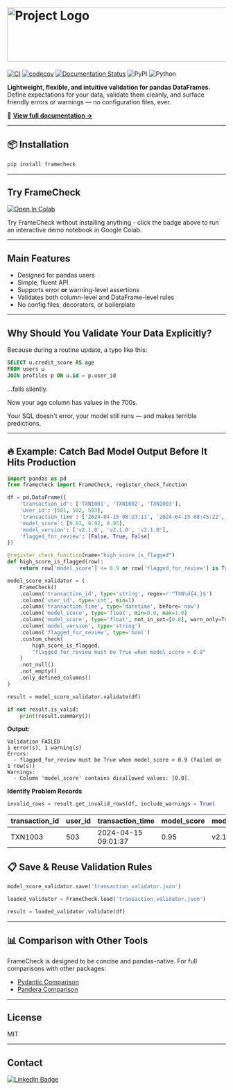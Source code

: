 
# <img src="images/logo.png" alt="Project Logo" width="512" height="125">

[![CI](https://github.com/OlivierNDO/framecheck/actions/workflows/coverage.yml/badge.svg)](https://github.com/OlivierNDO/framecheck/actions)
[![codecov](https://codecov.io/gh/OlivierNDO/framecheck/branch/main/graph/badge.svg)](https://codecov.io/gh/OlivierNDO/framecheck)
[![Documentation Status](https://readthedocs.org/projects/framecheck/badge/?version=latest)](https://framecheck.readthedocs.io/en/latest/)
![PyPI](https://img.shields.io/pypi/v/framecheck)
![Python](https://img.shields.io/badge/Python-3.8--3.12-blue?logo=python&logoColor=white)


**Lightweight, flexible, and intuitive validation for pandas DataFrames.**  
Define expectations for your data, validate them cleanly, and surface friendly errors or warnings — no configuration files, ever.

🔗 **[View full documentation →](https://framecheck.readthedocs.io/en/latest/)**

---

## 📦 Installation

```bash
pip install framecheck
```

---

## Try FrameCheck

[![Open In Colab](https://colab.research.google.com/assets/colab-badge.svg)](https://colab.research.google.com/github/OlivierNDO/framecheck/blob/main/framecheck_quickstart.ipynb)

Try FrameCheck without installing anything - click the badge above to run an interactive demo notebook in Google Colab.

---

## Main Features

- Designed for pandas users  
- Simple, fluent API  
- Supports error **or** warning-level assertions  
- Validates both column-level and DataFrame-level rules  
- No config files, decorators, or boilerplate  

---

## Why Should You Validate Your Data Explicitly?

Because during a routine update, a typo like this:

```sql
SELECT u.credit_score AS age
FROM users u
JOIN profiles p ON u.id = p.user_id
```
...fails silently.

Now your age column has values in the 700s.

Your SQL doesn't error, your model still runs — and makes terrible predictions.


---

## 🔥 Example: Catch Bad Model Output Before It Hits Production

```python
import pandas as pd
from framecheck import FrameCheck, register_check_function

df = pd.DataFrame({
    'transaction_id': ['TXN1001', 'TXN1002', 'TXN1003'],
    'user_id': [501, 502, 503],
    'transaction_time': ['2024-04-15 08:23:11', '2024-04-15 08:45:22', '2024-04-15 09:01:37'],
    'model_score': [0.03, 0.92, 0.95],
    'model_version': ['v2.1.0', 'v2.1.0', 'v2.1.0'],
    'flagged_for_review': [False, True, False]
})

@register_check_function(name="high_score_is_flagged")
def high_score_is_flagged(row):
    return row['model_score'] <= 0.9 or row['flagged_for_review'] is True

model_score_validator = (
    FrameCheck()
    .column('transaction_id', type='string', regex=r'^TXN\d{4,}$')
    .column('user_id', type='int', min=1)
    .column('transaction_time', type='datetime', before='now')
    .column('model_score', type='float', min=0.0, max=1.0)
    .column('model_score', type='float', not_in_set=[0.0], warn_only=True)
    .column('model_version', type='string')
    .column('flagged_for_review', type='bool')
    .custom_check(
        high_score_is_flagged,
        "flagged_for_review must be True when model_score > 0.9"
    )
    .not_null()
    .not_empty()
    .only_defined_columns()
)

result = model_score_validator.validate(df)

if not result.is_valid:
    print(result.summary())
```

**Output:**

```
Validation FAILED
1 error(s), 1 warning(s)
Errors:
  - flagged_for_review must be True when model_score > 0.9 (failed on 1 row(s))
Warnings:
  - Column 'model_score' contains disallowed values: [0.0].
```

**Identify Problem Records**
```python
invalid_rows = result.get_invalid_rows(df, include_warnings = True)
```

| transaction_id | user_id | transaction_time     | model_score | model_version | flagged_for_review |
|----------------|---------|----------------------|-------------|----------------|---------------------|
| TXN1003        | 503     | 2024-04-15 09:01:37  | 0.95        | v2.1.0         | False               |


## 📋 Save & Reuse Validation Rules
```python
model_score_validator.save('transaction_validator.json')

loaded_validator = FrameCheck.load('transaction_validator.json')

result = loaded_validator.validate(df)
```


---

## 📊 Comparison with Other Tools

FrameCheck is designed to be concise and pandas-native. For full comparisons with other packages:

- [Pydantic Comparison](https://framecheck.readthedocs.io/en/latest/usage_examples.html#validation-comparison)
- [Pandera Comparison](https://framecheck.readthedocs.io/en/latest/usage_examples.html#validation-comparison)

---

## License
MIT

---

## Contact
[![LinkedIn Badge](https://img.shields.io/badge/LinkedIn-0077B5?style=for-the-badge&logo=linkedin&logoColor=white)](https://www.linkedin.com/in/oliviernicholas/)

